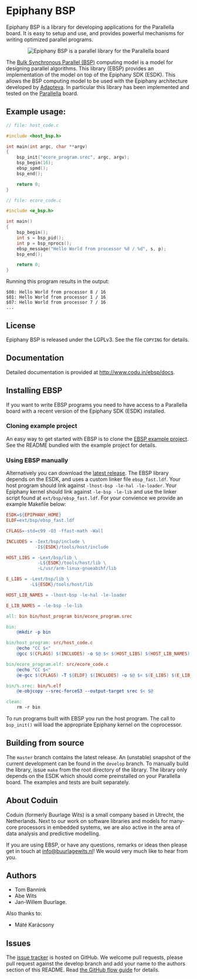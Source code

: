 # Epiphany BSP

Epiphany BSP is a library for developing applications for the Parallella board. It is easy to setup and use, and provides powerful mechanisms for writing optimized parallel programs.

<p align="center">
<img alt="Epiphany BSP is a parallel library for the Parallella board" src="http://codu.in/img/epiphany-bsp-illustration-trimmed-small.jpg" />
</p>

The [Bulk Synchronous Parallel (BSP)](http://en.wikipedia.org/wiki/Bulk_synchronous_parallel)
computing model is a model for designing parallel algorithms.  This library (EBSP) provides an
implementation of the model on top of the Epiphany SDK (ESDK).  This allows the BSP computing model
to be used with the Epiphany architecture developed by [Adapteva](http://www.adapteva.com).
In particular this library has been implemented and tested on the  [Parallella](http://www.parallella.org) board.

## Example usage:

```C
// file: host_code.c

#include <host_bsp.h>

int main(int argc, char **argv)
{
    bsp_init("ecore_program.srec", argc, argv);
    bsp_begin(16);
    ebsp_spmd();
    bsp_end();

    return 0;
}

// file: ecore_code.c

#include <e_bsp.h>

int main()
{
    bsp_begin();
    int s = bsp_pid();
    int p = bsp_nprocs();
    ebsp_message("Hello World from processor %d / %d", s, p);
    bsp_end();

    return 0;
}
```

Running this program results in the output:

    $08: Hello World from processor 8 / 16
    $01: Hello World from processor 1 / 16
    $07: Hello World from processor 7 / 16
    ...

## License

Epiphany BSP is released under the LGPLv3. See the file `COPYING` for details.

## Documentation

Detailed documentation is provided at <http://www.codu.in/ebsp/docs>.

## Installing EBSP

If you want to write EBSP programs you need to have access to a Parallella board with a recent version of the Epiphany SDK (ESDK) installed.

### Cloning example project

An easy way to get started with EBSP is to clone the [EBSP example project](http://www.github.com/coduin/ebsp-empty-project). See the README bundled with the example project for details.

### Using EBSP manually

Alternatively you can download the [latest release](https://github.com/coduin/epiphany-bsp/releases). The EBSP library depends on the ESDK, and uses a custom linker file `ebsp_fast.ldf`. Your host program should link against `-lhost-bsp -le-hal -le-loader`. Your Epiphany kernel should link against `-le-bsp -le-lib` and use the linker script found at `ext/bsp/ebsp_fast.ldf`. For your convience we provide an example Makefile below:

```Makefile
ESDK=${EPIPHANY_HOME}
ELDF=ext/bsp/ebsp_fast.ldf

CFLAGS=-std=c99 -O3 -ffast-math -Wall

INCLUDES = -Iext/bsp/include \
           -I${ESDK}/tools/host/include

HOST_LIBS = -Lext/bsp/lib \
            -L${ESDK}/tools/host/lib \
            -L/usr/arm-linux-gnueabihf/lib

E_LIBS = -Lext/bsp/lib \
         -L${ESDK}/tools/host/lib

HOST_LIB_NAMES = -lhost-bsp -le-hal -le-loader

E_LIB_NAMES = -le-bsp -le-lib

all: bin bin/host_program bin/ecore_program.srec

bin:
    @mkdir -p bin

bin/host_program: src/host_code.c
    @echo "CC $<"
    @gcc $(CFLAGS) $(INCLUDES) -o $@ $< $(HOST_LIBS) $(HOST_LIB_NAMES)

bin/ecore_program.elf: src/ecore_code.c
    @echo "CC $<"
    @e-gcc $(CFLAGS) -T ${ELDF} $(INCLUDES) -o $@ $< $(E_LIBS) $(E_LIB_NAMES)

bin/%.srec: bin/%.elf
    @e-objcopy --srec-forceS3 --output-target srec $< $@

clean:
    rm -r bin
```

To run programs built with EBSP you run the host program. The call to `bsp_init()` will load the appropriate Epiphany kernel on the coprocessor.

## Building from source

The `master` branch contains the latest release. An (unstable) snapshot of the current development can be found in the `develop` branch. To manually build the library, issue `make` from the root directory of the library. The library only depends on the ESDK which should come preinstalled on your Parallella board. The examples and tests are built separately.

## About Coduin

Coduin (formerly Buurlage Wits) is a small company based in Utrecht, the Netherlands. Next to our work on software libraries and models for many-core processors in embedded systems, we are also active in the area of data analysis and predictive modelling.

If you are using EBSP, or have any questions, remarks or ideas then please get in touch at info@buurlagewits.nl! We would very much like to hear from you.

## Authors

- Tom Bannink
- Abe Wits
- Jan-Willem Buurlage.

Also thanks to:

- Máté Karácsony

## Issues

 The [issue tracker](https://github.com/coduin/epiphany-bsp/issues) is hosted on GitHub. We welcome pull requests, please pull request against the develop branch and add your name to the authors section of this README. Read [the GitHub flow guide](https://guides.github.com/introduction/flow/) for details.

